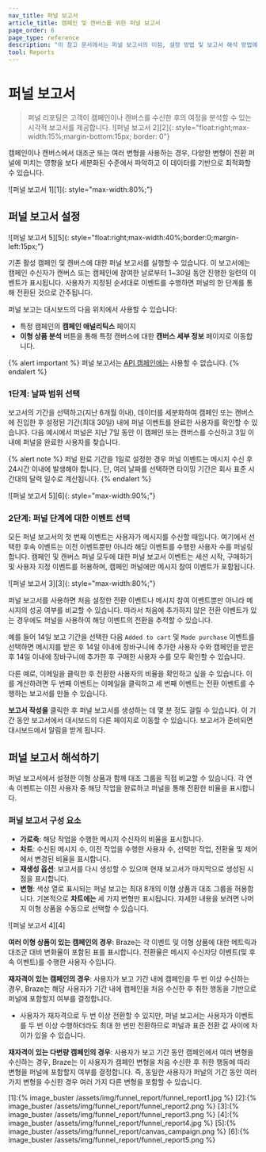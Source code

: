 ```yaml
---
nav_title: 퍼널 보고서
article_title: 캠페인 및 캔버스를 위한 퍼널 보고서
page_order: 6
page_type: reference
description: "이 참고 문서에서는 퍼널 보고서의 이점, 설정 방법 및 보고서 해석 방법에 대해 설명합니다."
tool: Reports
---
```


# 퍼널 보고서

> 퍼널 리포팅은 고객이 캠페인이나 캔버스를 수신한 후의 여정을 분석할 수 있는 시각적 보고서를 제공합니다. ![퍼널 보고서 2][2]{: style="float:right;max-width:15%;margin-bottom:15px; border: 0"}

캠페인이나 캔버스에서 대조군 또는 여러 변형을 사용하는 경우, 다양한 변형이 전환 퍼널에 미치는 영향을 보다 세분화된 수준에서 파악하고 이 데이터를 기반으로 최적화할 수 있습니다.

![퍼널 보고서 1][1]{: style="max-width:80%;"}

## 퍼널 보고서 설정

![퍼널 보고서 5][5]{: style="float:right;max-width:40%;border:0;margin-left:15px;"}

기존 활성 캠페인 및 캔버스에 대한 퍼널 보고서를 실행할 수 있습니다. 이 보고서에는 캠페인 수신자가 캔버스 또는 캠페인에 참여한 날로부터 1~30일 동안 진행한 일련의 이벤트가 표시됩니다. 사용자가 지정된 순서대로 이벤트를 수행하면 퍼널의 한 단계를 통해 전환된 것으로 간주됩니다.

퍼널 보고는 대시보드의 다음 위치에서 사용할 수 있습니다:

- 특정 캠페인의 **캠페인 애널리틱스** 페이지
- **이형 상품 분석** 버튼을 통해 특정 캔버스에 대한 **캔버스 세부 정보** 페이지로 이동합니다. 

{% alert important %}
퍼널 보고서는 [API 캠페인에는]({{site.baseurl}}/api/api_campaigns/) 사용할 수 없습니다.
{% endalert %}

### 1단계: 날짜 범위 선택

보고서의 기간을 선택하고(지난 6개월 이내), 데이터를 세분화하여 캠페인 또는 캔버스에 진입한 후 설정된 기간(최대 30일) 내에 퍼널 이벤트를 완료한 사용자를 확인할 수 있습니다. 다음 예시에서 퍼널은 지난 7일 동안 이 캠페인 또는 캔버스를 수신하고 3일 이내에 퍼널을 완료한 사용자를 찾습니다.

{% alert note %}
퍼널 완료 기간을 1일로 설정한 경우 퍼널 이벤트는 메시지 수신 후 24시간 이내에 발생해야 합니다. 단, 여러 날짜를 선택하면 타이밍 기간은 회사 표준 시간대의 달력 일수로 계산됩니다.
{% endalert %}

![퍼널 보고서 5][6]{: style="max-width:90%;"}

### 2단계: 퍼널 단계에 대한 이벤트 선택

모든 퍼널 보고서의 첫 번째 이벤트는 사용자가 메시지를 수신할 때입니다. 여기에서 선택한 후속 이벤트는 이전 이벤트뿐만 아니라 해당 이벤트를 수행한 사용자 수를 퍼널링합니다. 캠페인 및 캔버스 퍼널 모두에 대한 퍼널 보고서 이벤트는 세션 시작, 구매하기 및 사용자 지정 이벤트를 허용하며, 캠페인 퍼널에만 메시지 참여 이벤트가 포함됩니다.

![퍼널 보고서 3][3]{: style="max-width:80%;"}

퍼널 보고서를 사용하면 처음 설정한 전환 이벤트나 메시지 참여 이벤트뿐만 아니라 메시지의 성공 여부를 비교할 수 있습니다. 따라서 처음에 추가하지 않은 전환 이벤트가 있는 경우에도 퍼널을 사용하여 해당 이벤트의 전환을 추적할 수 있습니다.

예를 들어 14일 보고 기간을 선택한 다음 `Added to cart` 및 `Made purchase` 이벤트를 선택하면 메시지를 받은 후 14일 이내에 장바구니에 추가한 사용자 수와 캠페인을 받은 후 14일 이내에 장바구니에 추가한 후 구매한 사용자 수를 모두 확인할 수 있습니다.

다른 예로, 이메일을 클릭한 후 전환한 사용자의 비율을 확인하고 싶을 수 있습니다. 이를 계산하려면 두 번째 이벤트는 이메일을 클릭하고 세 번째 이벤트는 전환 이벤트를 수행하는 보고서를 만들 수 있습니다.

**보고서 작성을** 클릭한 후 퍼널 보고서를 생성하는 데 몇 분 정도 걸릴 수 있습니다. 이 기간 동안 보고서에서 대시보드의 다른 페이지로 이동할 수 있습니다. 보고서가 준비되면 대시보드에서 알림을 받게 됩니다.

## 퍼널 보고서 해석하기

퍼널 보고서에서 설정한 이형 상품과 함께 대조 그룹을 직접 비교할 수 있습니다. 각 연속 이벤트는 이전 사용자 중 해당 작업을 완료하고 퍼널을 통해 전환한 비율을 표시합니다.

### 퍼널 보고서 구성 요소

- **가로축**: 해당 작업을 수행한 메시지 수신자의 비율을 표시합니다. 
- **차트**: 수신된 메시지 수, 이전 작업을 수행한 사용자 수, 선택한 작업, 전환율 및 제어에서 변경된 비율을 표시합니다.
- **재생성 옵션**: 보고서를 다시 생성할 수 있으며 현재 보고서가 마지막으로 생성된 시점을 표시합니다. 
- **변형**: 색상 열로 표시되는 퍼널 보고는 최대 8개의 이형 상품과 대조 그룹을 허용합니다. 기본적으로 **차트에는** 세 가지 변형만 표시됩니다. 자세한 내용을 보려면 나머지 이형 상품을 수동으로 선택할 수 있습니다.

![퍼널 보고서 4][4]

**여러 이형 상품이 있는 캠페인의 경우**: Braze는 각 이벤트 및 이형 상품에 대한 메트릭과 대조군 대비 변화율이 포함된 표를 표시합니다. 전환율은 메시지 수신자당 이벤트(및 후속 이벤트)를 수행한 사용자 수입니다.

**재자격이 있는 캠페인의 경우**: 사용자가 보고 기간 내에 캠페인을 두 번 이상 수신하는 경우, Braze는 해당 사용자가 기간 내에 캠페인을 처음 수신한 후 취한 행동을 기반으로 퍼널에 포함할지 여부를 결정합니다.
- 사용자가 재자격으로 두 번 이상 전환할 수 있지만, 퍼널 보고서는 사용자가 이벤트를 두 번 이상 수행하더라도 최대 한 번만 전환하므로 퍼널과 표준 전환 값 사이에 차이가 있을 수 있습니다. 

**재자격이 있는 다변량 캠페인의 경우**: 사용자가 보고 기간 동안 캠페인에서 여러 변형을 수신하는 경우, Braze는 이 사용자가 캠페인 변형을 처음 수신한 후 취한 행동에 따라 변형을 퍼널에 포함할지 여부를 결정합니다. 즉, 동일한 사용자가 퍼널의 기간 동안 여러 가지 변형을 수신한 경우 여러 가지 다른 변형을 포함할 수 있습니다.

[1]:{% image_buster /assets/img/funnel_report/funnel_report1.jpg %}
[2]:{% image_buster /assets/img/funnel_report/funnel_report2.png %}
[3]:{% image_buster /assets/img/funnel_report/funnel_report3.png %}
[4]:{% image_buster /assets/img/funnel_report/funnel_report4.jpg %}
[5]:{% image_buster /assets/img/funnel_report/canvas_campaign.png %}
[6]:{% image_buster /assets/img/funnel_report/funnel_report5.png %}
